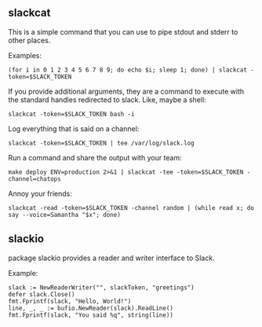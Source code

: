 
## slackcat

This is a simple command that you can use to pipe stdout and stderr to other places.

Examples:

    (for i in 0 1 2 3 4 5 6 7 8 9; do echo $i; sleep 1; done) | slackcat -token=$SLACK_TOKEN

If you provide additional arguments, they are a command to execute with the standard handles redirected to slack. Like, maybe a shell:

    slackcat -token=$SLACK_TOKEN bash -i

Log everything that is said on a channel:

    slackcat -token=$SLACK_TOKEN | tee /var/log/slack.log

Run a command and share the output with your team:

    make deploy ENV=production 2>&1 | slackcat -tee -token=$SLACK_TOKEN -channel=chatops

Annoy your friends:

    slackcat -read -token=$SLACK_TOKEN -channel random | (while read x; do say --voice=Samantha "$x"; done)

## slackio

package slackio provides a reader and writer interface to Slack.

 Example:

    slack := NewReaderWriter("", slackToken, "greetings")
    defer slack.Close()
    fmt.Fprintf(slack, "Hello, World!")
    line, _, _ := bufio.NewReader(slack).ReadLine()
    fmt.Fprintf(slack, "You said %q", string(line))
